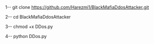 1-- git clone https://github.com/Harezmi1/BlackMafiaDdosAttacker.git

2-- cd BlackMafiaDdosAttacker

3-- chmod +x DDos.py

4-- python DDos.py
